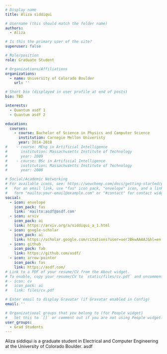 ```yaml
---
# Display name
title: Aliza siddiqui

# Username (this should match the folder name)
authors:
  - Aliza

# Is this the primary user of the site?
superuser: false

# Role/position
role: Graduate Student

# Organizations/Affiliations
organizations:
  - name: University of Colorado Boulder
    url: ''

# Short bio (displayed in user profile at end of posts)
bio: TBD

interests:
  - Quantum asdf 1
  - Quantum asdf 2 

education:
  courses:
    - course: Bachelor of Science in Physics and Computer Science
      institution: Carnegie Mellon Univeristy
      year: 2014-2018
#    - course: MEng in Artificial Intelligence
#      institution: Massachusetts Institute of Technology
#      year: 2009
#    - course: BSc in Artificial Intelligence
#      institution: Massachusetts Institute of Technology
#      year: 2008

# Social/Academic Networking
# For available icons, see: https://wowchemy.com/docs/getting-started/page-builder/#icons
#   For an email link, use "fas" icon pack, "envelope" icon, and a link in the
#   form "mailto:your-email@example.com" or "#contact" for contact widget.
social:
  - icon: envelope
    icon_pack: fas
    link: 'mailto:asdf@asdf.com'
  - icon: arxiv
    icon_pack: ai
    link: https://arxiv.org/a/siddiqui_a_1.html
  - icon: google-scholar
    icon_pack: ai
    link: https://scholar.google.com/citations?user=uerJBkwAAAAJ&hl=en
  - icon: github
    icon_pack: fab
    link: https://github.com/asdf/
  - icon: arrow-pointer
    icon_pack: fas
    link: https://asdf.com/
# Link to a PDF of your resume/CV from the About widget.
# To enable, copy your resume/CV to `static/files/cv.pdf` and uncomment the lines below.
# - icon: cv
#   icon_pack: ai
#   link: files/cv.pdf

# Enter email to display Gravatar (if Gravatar enabled in Config)
email: ''

# Organizational groups that you belong to (for People widget)
#   Set this to `[]` or comment out if you are not using People widget.
user_groups:
  - Grad Students
---
```


Aliza siddiqui is a graduate student in Electrical and Computer Engineering at the University of Colorado Boulder. asdf

